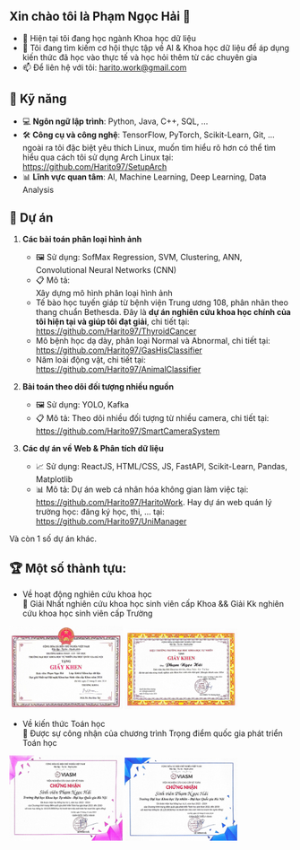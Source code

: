 ## Xin chào tôi là Phạm Ngọc Hải 👋

- 🌱 Hiện tại tôi đang học ngành Khoa học dữ liệu 
- 👯 Tôi đang tìm kiếm cơ hội thực tập về AI & Khoa học dữ liệu để áp dụng kiến thức đã học vào thực tế và học hỏi thêm từ các chuyên gia
- 📫 Để liên hệ với tôi: harito.work@gmail.com
  
## 🔧 Kỹ năng

- 💻 **Ngôn ngữ lập trình**: Python, Java, C++, SQL, ...
- 🛠️ **Công cụ và công nghệ**: TensorFlow, PyTorch, Scikit-Learn, Git, ... ngoài ra tôi đặc biệt yêu thích Linux, muốn tìm hiểu rõ hơn có thể tìm hiểu qua cách tôi sử dụng Arch Linux tại: https://github.com/Harito97/SetupArch
- 📊 **Lĩnh vực quan tâm**: AI, Machine Learning, Deep Learning, Data Analysis  

## 📂 Dự án

1. **Các bài toán phân loại hình ảnh**
   - 🖼️ Sử dụng: SofMax Regression, SVM, Clustering, ANN, Convolutional Neural Networks (CNN)
   - 📋 Mô tả:  
   Xây dựng mô hình phân loại hình ảnh  
    - Tế bào học tuyến giáp từ bệnh viện Trung ương 108, phân nhãn theo thang chuẩn Bethesda. Đây là **dự án nghiên cứu khoa học chính của tôi hiện tại và giúp tôi đạt giải**, chi tiết tại: https://github.com/Harito97/ThyroidCancer
    - Mô bệnh học dạ dày, phân loại Normal và Abnormal, chi tiết tại: https://github.com/Harito97/GasHisClassifier
    - Năm loài động vật, chi tiết tại: https://github.com/Harito97/AnimalClassifier

2. **Bài toán theo dõi đối tượng nhiều nguồn**
   - 🖼️ Sử dụng: YOLO, Kafka
   - 📋 Mô tả: Theo dõi nhiều đối tượng từ nhiều camera, chi tiết tại: https://github.com/Harito97/SmartCameraSystem

3. **Các dự án về Web & Phân tích dữ liệu**
   - 📈 Sử dụng: ReactJS, HTML/CSS, JS, FastAPI, Scikit-Learn, Pandas, Matplotlib
   - 📊 Mô tả: Dự án web cá nhân hóa không gian làm việc tại: https://github.com/Harito97/HaritoWork. Hay dự án web quán lý trường học: đăng ký học, thi, ... tại: https://github.com/Harito97/UniManager

Và còn 1 số dự án khác.

## 🏆 Một số thành tựu:
- Về hoạt động nghiên cứu khoa học  
    🥇 Giải Nhất nghiên cứu khoa học sinh viên cấp Khoa && Giải Kk nghiên cứu khoa học sinh viên cấp Trường
      
<p>
    <img src="img/NCKH_cap_khoa_2024.jpg" alt="NCKH cấp Khoa" width="40%">
    <img src="img/NCKH_cap_truong_2024.jpg" alt="NCKH cấp Trường" width="40%">
</p>
  
- Về kiến thức Toán học  
    📜 Được sự công nhận của chương trình Trọng điểm quốc gia phát triển Toán học
      
<p>
    <img src="img/HB_trong_diem_toan_hoc_qg_ky_I_2023.jpg" alt="HB Trong Diem Toan Hoc Ky I 2023" width="40%">
    <img src="img/HB_trong_diem_toan_hoc_qg_ky_II_2024.jpg" alt="HB Trong Diem Toan Hoc Ky II 2024" width="40%">
</p>
